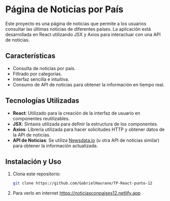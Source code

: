 # Página de Noticias por País

Este proyecto es una página de noticias que permite a los usuarios consultar las últimas noticias de diferentes países. La aplicación está desarrollada en React utilizando JSX y Axios para interactuar con una API de noticias.

## Características

- Consulta de noticias por país.
- Filtrado por categorías.
- Interfaz sencilla e intuitiva.
- Consumo de API de noticias para obtener la información en tiempo real.

## Tecnologías Utilizadas

- **React**: Utilizado para la creación de la interfaz de usuario en componentes reutilizables.
- **JSX**: Sintaxis utilizada para definir la estructura de los componentes.
- **Axios**: Librería utilizada para hacer solicitudes HTTP y obtener datos de la API de noticias.
- **API de Noticias**: Se utiliza [Newsdata.io](https://newsdata.io/) (u otra API de noticias similar) para obtener la información actualizada.

## Instalación y Uso

1. Clona este repositorio:
   ```bash
   git clone https://github.com/GabrielHaurane/TP-React-punto-12
2. Para verlo en internet https://noticiasconpaises12.netlify.app
